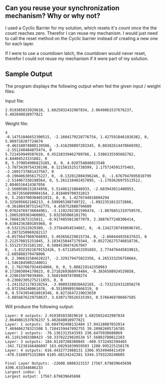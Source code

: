 ## Can you reuse your synchronization mechanism? Why or why not?

I used a Cyclic Barrier for my solution, which resets it's count once the the count reaches zero. Therefor I can reuse
my mechanism. I would just need to call the reset method on the Cyclic barrier instead of creating a new one
for each layer.

If I were to use a countdown latch, the countdown would never reset, therefor I could not reuse my mechanism if it were part of my solution.

## Sample Output

The program displays the following output when fed the given input / weight files:

Input file:
```
2.919385833029618, 1.6825032432987834, 2.0649861537676237, 5.402840810977821
```

Weight file:
```
4
-0.14751046652300515, -2.1604179228776754, 1.4275918461026382, 0, 5.989728207724674
-0.46318074800139586, -3.416298897283345, 0.08382614478669392, -2.551240484875474, 0
5.721459949507619, 0.45228339462709766, 1.5306335595602762, 4.84404523331882, 0
0, 5.379054906823185, 0, 0, 4.020754848023548
-3.7073439754338198, 0.1215815251738599, 2.175724591375463, -2.1091737881437567, 0
-0.1904063056175227, 0, -0.132812804396246, 0, -1.6767947695810799
-2.514967330198564, 0, 5.261210402457895, -1.1703626975513512, 2.0846516414367056
-2.5600506152834956, 5.514861210846933, -2.603943011480953, -3.3672656099984164, 2.818409700332813
0, 5.2503700304851915, 0, 0, 1.4276744918804294
5.325695682168213, 4.599905388749722, -1.0922351013272866, -0.36108430751542775, 4.450752888794689
0.07624769736844961, -3.1192292381596474, -1.8876851319759576, 1.2065289363460803, 5.032505066101791
4.786813672315811, -0.9174855013877079, 2.3887677248306414, 0.6384236389105968, 0
-0.53213522029389, -3.37564954534667, 0, -0.13427287450696745, -3.2873250969282117
-0.8575647960768893, 5.493656229815734, 0, -2.660444935637633, 0
2.212570815251045, 3.1834150447179344, -0.052726275746018736, 5.551257353101102, 0.5884530474267047
0, -1.8321921670152426, 5.671185453391683, 2.774476445819815, -2.685888370478806
0, 2.306632584628227, -2.329179475023356, 4.265333256758664, -1.5461845002240011
0, 2.7637667924454004, 0, 0, 5.808219142358963
0.172803094178823, 0.2718269368974484, -0.3836588924529858, 4.229615079839469, 3.5681949747090274
-0.23602305275211855, 0, 0
-1.2411521178310254, -3.9089328026642165, -2.7332324312858276
-0.972104248061676, -0.5510998919666319, 0
0, 0.5743954818010346, 0.8272647219023659
-3.8856876229758637, 3.6307178526515393, 0.5766469786667585
```

Will produce the following output:
```
Layer: 0 outputs: 2.919385833029618 1.6825032432987834 2.0649861537676237 5.402840810977821
Layer: 1 outputs: 10.604792498132484 17.94110887032914 7.469466278321508 5.7104159447892755 39.20982605716785
Layer: 2 outputs: -76.1361313543393 238.6475938688869 45.11913483380423 -50.33782229820534 57.56083780812283
Layer: 3 outputs: 184.81107288360045 -469.5732492394465 -342.71238166486097 163.60291039959503 1200.995225158176 
Layer: 4 outputs: 616.4432771988131 1366.9534940411459 -470.5168975152884 6105.68134242381 5344.3793220240605

Final Layer Outputs: -22608.6806323157 17567.679839645698 4396.633344686233
Largest index: 1
Largest output: 17567.679839645698
```

